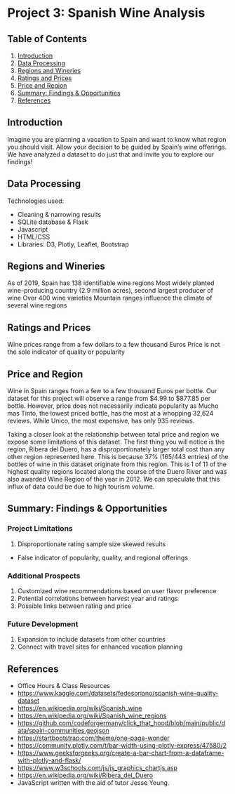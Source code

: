 # Project 3: Spanish Wine Analysis

## Table of Contents

1. [Introduction](#introduction)
2. [Data Processing](#data-processing)
3. [Regions and Wineries](#regions-and-wineries)
4. [Ratings and Prices](#ratingsand-prices)
5. [Price and Region](#price-and-region)
6. [Summary: Findings & Opportunities](#summary-findings-&-opportunities)
7. [References](#references)


## Introduction
Imagine you are planning a vacation to Spain and want to know what region you should visit. 
Allow your decision to be guided by Spain’s wine offerings.
We have analyzed a dataset to do just that and invite you to explore our findings!


## Data Processing
Technologies used:
- Cleaning & narrowing results
- SQLite database & Flask
- Javascript
- HTML/CSS
- Libraries: D3, Plotly, Leaflet, Bootstrap


## Regions and Wineries
As of 2019, Spain has 138 identifiable wine regions
Most widely planted wine-producing country (2.9 million acres), second largest producer of wine
Over 400 wine varieties
Mountain ranges influence the climate of several wine regions


## Ratings and Prices
Wine prices range from a few dollars to a few thousand Euros
Price is not the sole indicator of quality or popularity


## Price and Region
Wine in Spain ranges from a few to a few thousand Euros per bottle. Our dataset for this project will observe a range from $4.99 to $877.85 per bottle. However, price does not necessarily indicate popularity as Mucho mas Tinto, the lowest priced bottle, has the most at a whopping 32,624 reviews. While Unico, the most expensive, has only 935 reviews. 

Taking a closer look at the relationship between total price and region we expose some limitations of this dataset. The first thing you will notice is the region, Ribera del Duero, has a disproportionately larger total cost than any other region represented here. This is because 37% (165/443 entries) of the bottles of wine in this dataset originate from this region. This is 1 of 11 of the highest quality regions located along the course of the Duero River and was also awarded Wine Region of the year in 2012. We can speculate that this influx of data could be due to high tourism volume. 



## Summary: Findings & Opportunities 

### Project Limitations
1. Disproportionate rating sample size skewed results
- False indicator of popularity, quality, and regional offerings

### Additional Prospects
1. Customized wine recommendations based on user flavor preference
2. Potential correlations between harvest year and ratings
3. Possible links between rating and price

### Future Development
1. Expansion to include datasets from other countries
2. Connect with travel sites for enhanced vacation planning


## References
- Office Hours & Class Resources
- https://www.kaggle.com/datasets/fedesoriano/spanish-wine-quality-dataset   
- https://en.wikipedia.org/wiki/Spanish_wine
- https://en.wikipedia.org/wiki/Spanish_wine_regions
- https://github.com/codeforgermany/click_that_hood/blob/main/public/data/spain-communities.geojson
- https://startbootstrap.com/theme/one-page-wonder 
- https://community.plotly.com/t/bar-width-using-plotly-express/47580/2
- https://www.geeksforgeeks.org/create-a-bar-chart-from-a-dataframe-with-plotly-and-flask/
- https://www.w3schools.com/js/js_graphics_chartjs.asp
- https://en.wikipedia.org/wiki/Ribera_del_Duero
- JavaScript written with the aid of tutor Jesse Young.


